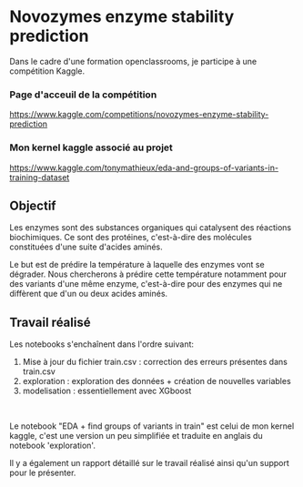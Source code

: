 
# Novozymes enzyme stability prediction

Dans le cadre d'une formation openclassrooms, je participe à une compétition Kaggle. 

### Page d'acceuil de la compétition

https://www.kaggle.com/competitions/novozymes-enzyme-stability-prediction


### Mon kernel kaggle associé au projet

https://www.kaggle.com/tonymathieux/eda-and-groups-of-variants-in-training-dataset

## Objectif

Les enzymes sont des substances organiques qui catalysent des réactions biochimiques.
Ce sont des protéines, c'est-à-dire des molécules constituées d'une suite 
d'acides aminés.

Le but est de prédire la température à laquelle des enzymes vont se dégrader.
Nous chercherons à prédire cette température notamment pour des variants d'une même 
enzyme, c'est-à-dire pour des enzymes qui ne diffèrent que d'un ou deux acides aminés. 

## Travail réalisé

Les notebooks s'enchaînent dans l'ordre suivant:

1. Mise à jour du fichier train.csv : correction des erreurs présentes dans train.csv
2. exploration : exploration des données + création de nouvelles variables
3. modelisation : essentiellement avec XGboost

&nbsp;

Le notebook "EDA + find groups of variants in train" est celui de mon kernel kaggle,
c'est une version un peu simplifiée et traduite en anglais du notebook 'exploration'.


Il y a également un rapport détaillé sur le travail réalisé ainsi qu'un support
pour le présenter.




